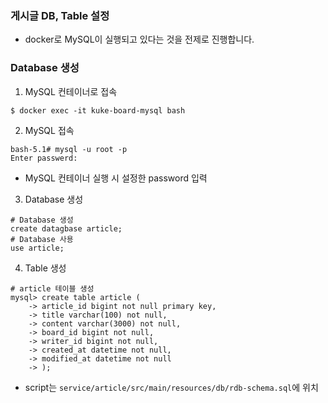 ### 게시글 DB, Table 설정

- docker로 MySQL이 실행되고 있다는 것을 전제로 진행합니다.


### Database 생성

1. MySQL 컨테이너로 접속
```shell
$ docker exec -it kuke-board-mysql bash
```

2. MySQL 접속
```shell
bash-5.1# mysql -u root -p
Enter passwerd:
```
- MySQL 컨테이너 실행 시 설정한 password 입력

3. Database 생성
```shell
# Database 생성 
create datagbase article;
# Database 사용
use article;
```

4. Table 생성
```shell
# article 테이블 생성
mysql> create table article (
    -> article_id bigint not null primary key,
    -> title varchar(100) not null,
    -> content varchar(3000) not null,
    -> board_id bigint not null,
    -> writer_id bigint not null,
    -> created_at datetime not null,
    -> modified_at datetime not null
    -> );
```
- script는 `service/article/src/main/resources/db/rdb-schema.sql`에 위치
